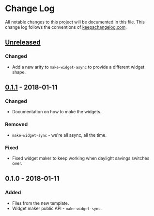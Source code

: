 # Change Log
All notable changes to this project will be documented in this file. This change log follows the conventions of [keepachangelog.com](http://keepachangelog.com/).

## [Unreleased]
### Changed
- Add a new arity to `make-widget-async` to provide a different widget shape.

## [0.1.1] - 2018-01-11
### Changed
- Documentation on how to make the widgets.

### Removed
- `make-widget-sync` - we're all async, all the time.

### Fixed
- Fixed widget maker to keep working when daylight savings switches over.

## 0.1.0 - 2018-01-11
### Added
- Files from the new template.
- Widget maker public API - `make-widget-sync`.

[Unreleased]: https://github.com/your-name/specvg/compare/0.1.1...HEAD
[0.1.1]: https://github.com/your-name/specvg/compare/0.1.0...0.1.1
